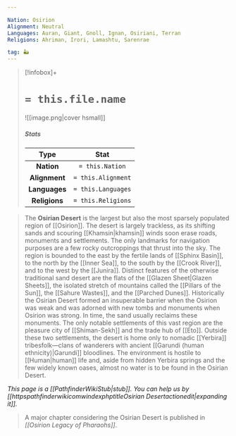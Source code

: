 ```yaml
---

Nation: Osirion
Alignment: Neutral
Languages: Auran, Giant, Gnoll, Ignan, Osiriani, Terran
Religions: Ahriman, Irori, Lamashtu, Sarenrae

tag: 🏜️
---
```


> [!infobox]+
> #  `= this.file.name`
> ![[image.png|cover hsmall]]
> ##### Stats
> Type | Stat |
> :---:|:---:|
> **Nation** | `= this.Nation` |
> **Alignment** | `= this.Alignment` |
> **Languages** | `= this.Languages` |
> **Religions** | `= this.Religions` |



> The **Osirian Desert** is the largest but also the most sparsely populated region of [[Osirion]]. The desert is largely trackless, as its shifting sands and scouring [[Khamsin|khamsin]] winds soon erase roads, monuments and settlements. The only landmarks for navigation purposes are a few rocky outcroppings that thrust into the sky.  The region is bounded to the east by the fertile lands of [[Sphinx Basin]], to the north by the [[Inner Sea]], to the south by the [[Crook River]], and to the west by the [[Junira]]. Distinct features of the otherwise traditional sand desert are the flats of the [[Glazen Sheet|Glazen Sheets]], the isolated stretch of mountains called the [[Pillars of the Sun]], the [[Sahure Wastes]], and the [[Parched Dunes]]. Historically the Osirian Desert formed an insuperable barrier when the Osirion was weak and was adorned with new tombs and monuments when Osirion was strong. In time, the sand usually reclaims these monuments.
> The only notable settlements of this vast region are the pleasure city of [[Shiman-Sekh]] and the trade hub of [[Eto]]. Outside these two settlements, the desert is home only to nomadic [[Yerbira]] tribesfolk—clans of wanderers with ancient [[Garundi (human ethnicity)|Garundi]] bloodlines. The environment is hostile to [[Human|human]] life and, aside from hidden Yerbira springs and the few widely known oases, almost no water is to be found in the Osirian Desert.



*This page is a [[PathfinderWikiStub|stub]]. You can help us by [[httpspathfinderwikicomwindexphptitleOsirian Desertactionedit|expanding it]].*


> A major chapter considering the Osirian Desert is published in *[[Osirion Legacy of Pharaohs]]*.







